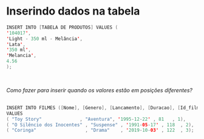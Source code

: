 # Inserindo dados na tabela

```swift
INSERT INTO [TABELA DE PRODUTOS] VALUES (
'104017',
'Light - 350 ml - Melância',
'Lata',
'350 ml',
'Melancia',
4.56
);
```

<br>

<em>Como fazer para inserir quando os valores estão em posições diferentes?</em> <br><br>

```swift
INSERT INTO FILMES ([Nome], [Genero], [Lancamento], [Duracao], [Id_filme] ) 
VALUES
( "Toy Story"              , "Aventura", '1995-12-22' , 81   , 1), 
( "O Silêncio dos Inocentes" , "Suspense" , '1991-05-17' , 118  , 2), 
( "Coringa"                  , "Drama"    , '2019-10-03' , 122  , 3); 
```


